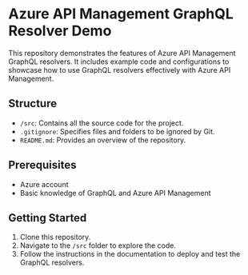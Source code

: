 # Azure API Management GraphQL Resolver Demo

This repository demonstrates the features of Azure API Management GraphQL resolvers. It includes example code and configurations to showcase how to use GraphQL resolvers effectively with Azure API Management.

## Structure

- `/src`: Contains all the source code for the project.
- `.gitignore`: Specifies files and folders to be ignored by Git.
- `README.md`: Provides an overview of the repository.

## Prerequisites

- Azure account
- Basic knowledge of GraphQL and Azure API Management

## Getting Started

1. Clone this repository.
2. Navigate to the `/src` folder to explore the code.
3. Follow the instructions in the documentation to deploy and test the GraphQL resolvers.
